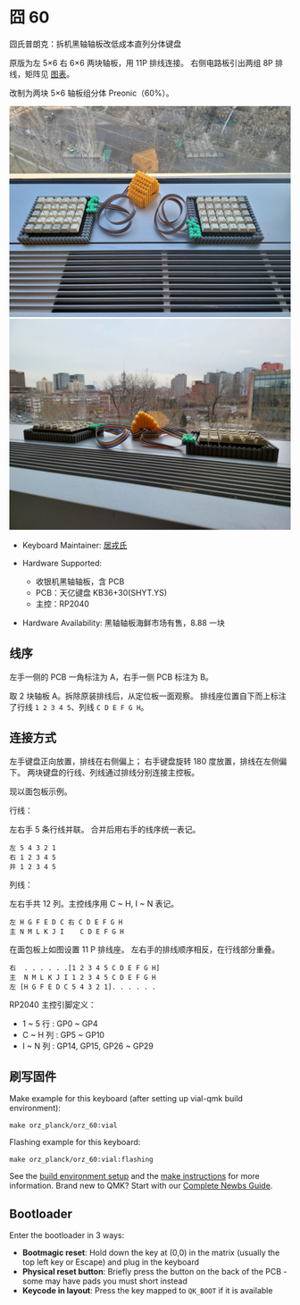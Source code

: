 # 囧 60

囧氏普朗克：拆机黑轴轴板改低成本直列分体键盘

原版为左 5×6 右 6×6 两块轴板，用 11P 排线连接。
右侧电路板引出两组 8P 排线，矩阵见 [图表](../orz_planck_matrix.pdf)。

改制为两块 5×6 轴板组分体 Preonic（60%）。

![囧 60](../images/orz_60.jpg)
![囧 60 正视图](../images/orz_60_front_view.jpg)

* Keyboard Maintainer: [居戎氏](https://github.com/lotem)
* Hardware Supported:
  - 收银机黑轴轴板，含 PCB
  - PCB：天亿键盘 KB36+30(SHYT.YS)
  - 主控：RP2040
  
* Hardware Availability: 黑轴轴板海鲜市场有售，8.88 一块

## 线序

左手一侧的 PCB 一角标注为 A，右手一侧 PCB 标注为 B。

取 2 块轴板 A。拆除原装排线后，从定位板一面观察。
排线座位置自下而上标注了行线 `1 2 3 4 5`、列线 `C D E F G H`。

## 连接方式

左手键盘正向放置，排线在右侧偏上；
右手键盘旋转 180 度放置，排线在左侧偏下。
两块键盘的行线、列线通过排线分别连接主控板。

现以面包板示例。

行线：

左右手 5 条行线并联。
合并后用右手的线序统一表记。

    左 5 4 3 2 1
    右 1 2 3 4 5
    并 1 2 3 4 5

列线：

左右手共 12 列。主控线序用 C ~ H, I ~ N 表记。

    左 H G F E D C 右 C D E F G H
    主 N M L K J I    C D E F G H

在面包板上如图设置 11 P 排线座。
左右手的排线顺序相反，在行线部分重叠。

    右  . . . . . .[1 2 3 4 5 C D E F G H]
    主  N M L K J I 1 2 3 4 5 C D E F G H
    左 [H G F E D C 5 4 3 2 1]. . . . . .

RP2040 主控引脚定义：

 - 1 ~ 5 行 : GP0 ~ GP4
 - C ~ H 列 : GP5 ~ GP10
 - I ~ N 列 : GP14, GP15, GP26 ~ GP29

## 刷写固件

Make example for this keyboard (after setting up vial-qmk build environment):

    make orz_planck/orz_60:vial

Flashing example for this keyboard:

    make orz_planck/orz_60:vial:flashing



See the [build environment setup](https://docs.qmk.fm/#/getting_started_build_tools) and the [make instructions](https://docs.qmk.fm/#/getting_started_make_guide) for more information. Brand new to QMK? Start with our [Complete Newbs Guide](https://docs.qmk.fm/#/newbs).

## Bootloader

Enter the bootloader in 3 ways:

* **Bootmagic reset**: Hold down the key at (0,0) in the matrix (usually the top left key or Escape) and plug in the keyboard
* **Physical reset button**: Briefly press the button on the back of the PCB - some may have pads you must short instead
* **Keycode in layout**: Press the key mapped to `QK_BOOT` if it is available
